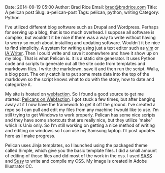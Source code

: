 Date: 2014-09-19 05:00
Author: Brad Rice
Email: brad@bradrice.com
Title: A pelican post
Slug: a-pelican-post
Tags: pelican, python, writing
Category: Python

I’ve utilized different blog software such as Drupal and Wordpress. Perhaps for serving up a blog, that is too much overhead. I suppose all software is complex, but wouldn’t it be nice if there was a way to write without having to worry so much about installing and updating software. Wouldn’t it be nice to find simplicity. A system for writing using just a text editor such as [vim](http://www.vim.org/) or [IA Writer](http://www.iawriter.com/mac/). Then I could write and save it somewhere and have it show up on my blog. That is what Pelican is. It is a static site generator. It uses Python code and scripts to generate out all the site code from templates and markdown files. I write the markdown, save it and then run the script. Walla, a blog post. The only catch is to put some meta data into the top of the markdown so the script knows what to do with the story, how to date and categorize it.

My site is hosted on [webfaction](http://www.webfaction.com). So I found a good source to get me started: [Pelicans on Webfaction](http://martinfitzpatrick.name/article/pelicans-on-webfaction/). I got stuck a few times, but after banging away at it I now have the framework to get it off the ground. I’ve created a repo so I can pull and edit my files from any machine I would like to use. I’m still trying to get Windows to work properly. Pelican has some nice scripts and they have some shortcuts that are really nice, but they utilize ‘make’ which is Unix only. So I’m still working on getting a nice method of writing and editing on windows so I can use my Samsung laptop. I’ll post updates here as I make progress.

Pelican uses Jinja templates, so I launched using the packaged theme called Simple, which give you the basic template files. I did a small amount of editing of those files and did most of the work in the css. I used [SASS](http://sass-lang.com/) and [Susy](http://susy.oddbird.net/) to write and compile my CSS. My image is created in Adobe Illustrator CC.
